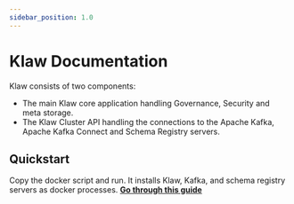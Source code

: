 ```yaml
---
sidebar_position: 1.0
---
```


# Klaw Documentation

Klaw consists of two components:

- The main Klaw core application handling Governance, Security and meta storage.
- The Klaw Cluster API handling the connections to the Apache Kafka,
  Apache Kafka Connect and Schema Registry servers.

## Quickstart

Copy the docker script and run. It installs Klaw, Kafka, and schema registry servers as docker processes. [**Go through
this guide**](./quickstart.md)
